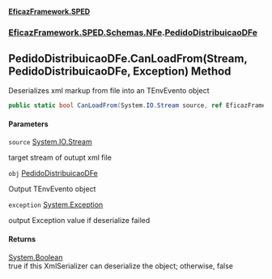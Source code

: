 #### [EficazFramework.SPED](EficazFrameworkSPED.md 'EficazFramework SPED')
### [EficazFramework.SPED.Schemas.NFe](EficazFramework.SPED.Schemas.NFe.md 'EficazFramework.SPED.Schemas.NFe').[PedidoDistribuicaoDFe](EficazFramework.SPED.Schemas.NFe/PedidoDistribuicaoDFe.md 'EficazFramework.SPED.Schemas.NFe.PedidoDistribuicaoDFe')

## PedidoDistribuicaoDFe.CanLoadFrom(Stream, PedidoDistribuicaoDFe, Exception) Method

Deserializes xml markup from file into an TEnvEvento object

```csharp
public static bool CanLoadFrom(System.IO.Stream source, ref EficazFramework.SPED.Schemas.NFe.PedidoDistribuicaoDFe obj, ref System.Exception exception);
```
#### Parameters

<a name='EficazFramework.SPED.Schemas.NFe.PedidoDistribuicaoDFe.CanLoadFrom(System.IO.Stream,EficazFramework.SPED.Schemas.NFe.PedidoDistribuicaoDFe,System.Exception).source'></a>

`source` [System.IO.Stream](https://docs.microsoft.com/en-us/dotnet/api/System.IO.Stream 'System.IO.Stream')

target stream of outupt xml file

<a name='EficazFramework.SPED.Schemas.NFe.PedidoDistribuicaoDFe.CanLoadFrom(System.IO.Stream,EficazFramework.SPED.Schemas.NFe.PedidoDistribuicaoDFe,System.Exception).obj'></a>

`obj` [PedidoDistribuicaoDFe](EficazFramework.SPED.Schemas.NFe/PedidoDistribuicaoDFe.md 'EficazFramework.SPED.Schemas.NFe.PedidoDistribuicaoDFe')

Output TEnvEvento object

<a name='EficazFramework.SPED.Schemas.NFe.PedidoDistribuicaoDFe.CanLoadFrom(System.IO.Stream,EficazFramework.SPED.Schemas.NFe.PedidoDistribuicaoDFe,System.Exception).exception'></a>

`exception` [System.Exception](https://docs.microsoft.com/en-us/dotnet/api/System.Exception 'System.Exception')

output Exception value if deserialize failed

#### Returns
[System.Boolean](https://docs.microsoft.com/en-us/dotnet/api/System.Boolean 'System.Boolean')  
true if this XmlSerializer can deserialize the object; otherwise, false